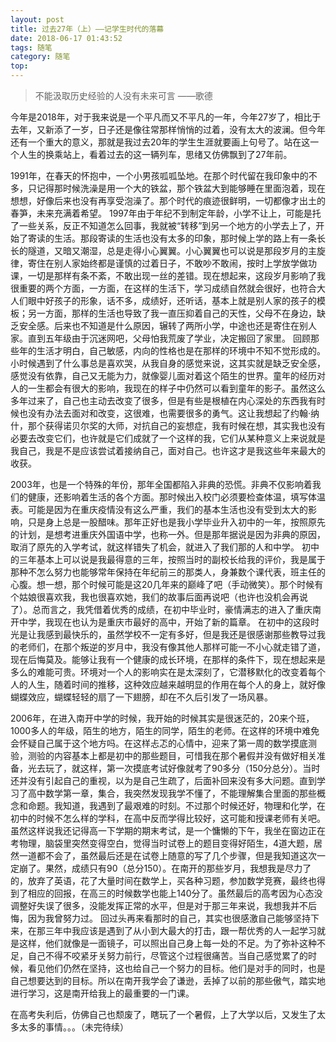 ```yaml
---
layout: post
title: 过去27年（上）——记学生时代的落幕
date: 2018-06-17 01:43:52
tags: 随笔
category: 随笔
top:
---
```

> 不能汲取历史经验的人没有未来可言
>                       ——歌德

今年是2018年，对于我来说是一个平凡而又不平凡的一年，今年27岁了，相比于去年，又新添了一岁，日子还是像往常那样悄悄的过着，没有太大的波澜。但今年还有一个重大的意义，那就是我过去20年的学生生涯就要画上句号了。站在这一个人生的换乘站上，看着过去的这一辆列车，思绪又仿佛飘到了27年前。
<!--more-->
1991年，在春天的怀抱中，一个小男孩呱呱坠地。在那个时代留在我印象中的不多，只记得那时候洗澡是用一个大的铁盆，那个铁盆大到能够睡在里面泡着，现在想想，好像后来也没有再享受泡澡了。那个时代的痕迹很鲜明，一切都像才出土的春笋，未来充满着希望。
1997年由于年纪不到制定年龄，小学不让上，可能是托了一些关系，反正不知道怎么回事，我就被“转移”到另一个地方的小学去上了，开始了寄读的生活。那段寄读的生活也没有太多的印象，那时候上学的路上有一条长长的隧道，又暗又潮湿，总是走得小心翼翼。小心翼翼也可以说是那段岁月的主旋律，寄住在别人家始终都是谨慎的过着日子，不敢吵不敢闹，按时上学放学做功课，一切是那样有条不紊，不敢出现一丝的差错。现在想起来，这段岁月影响了我很重要的两个方面，一方面，在这样的生活下，学习成绩自然就会很好，也符合大人们眼中好孩子的形象，话不多，成绩好，还听话，基本上就是别人家的孩子的模板；另一方面，那样的生活也导致了我一直压抑着自己的天性，父母不在身边，缺乏安全感。后来也不知道是什么原因，辗转了两所小学，中途也还是寄住在别人家。直到五年级由于沉迷网吧，父母怕我荒废了学业，决定搬回了家里。
回顾那些年的生活才明白，自己敏感，内向的性格也是在那样的环境中不知不觉形成的。小时候遇到了什么事总是喜欢哭，从我自身的感觉来说，这其实就是缺乏安全感，感觉没有依靠，自己又无能为力，就像婴儿面对着这个陌生的世界。童年的经历对人的一生都会有很大的影响，我现在的样子中仍然可以看到童年的影子。虽然这么多年过来了，自己也主动去改变了很多，但是有些是根植在内心深处的东西我有时候也没有办法去面对和改变，这很难，也需要很多的勇气。这让我想起了约翰·纳什，那个获得诺贝尔奖的大师，对抗自己的妄想症，我有时候在想，其实我也没有必要去改变它们，也许就是它们成就了一个这样的我，它们从某种意义上来说就是我自己，我是不是应该尝试着接纳自己，面对自己。也许这才是我这些年来最大的收获。

2003年，也是一个特殊的年份，那年全国都陷入非典的恐慌。非典不仅影响着我们的健康，还影响着生活的各个方面。那时候出入校门必须要检查体温，填写体温表。可能是因为在重庆疫情没有这么严重，我们的基本生活也没有受到太大的影响，只是身上总是一股醋味。那年正好也是我小学毕业升入初中的一年，按照原先的计划，是想考进重庆外国语中学，也称一外。但是那年据说是因为非典的原因，取消了原先的入学考试，就这样错失了机会，就进入了我们那的人和中学。
初中的三年基本上可以说是我最得意的三年，按照当时的副校长给我的评价，我是属于那种不怎么努力也能够常年保持在年纪前三的那类人，身兼数个课代表，班主任的心腹。想一想，那个时候可能是这20几年来的巅峰了吧（手动微笑）。那个时候有个姑娘很喜欢我，我也很喜欢她，我们的故事后面再说吧（也许也没机会再说了）。总而言之，我凭借着优秀的成绩，在初中毕业时，豪情满志的进入了重庆南开中学，我现在也认为是重庆市最好的高中，开始了新的篇章。
在初中的这段时光是让我感到最快乐的，虽然学校不一定有多好，但是我还是很感谢那些教导过我的老师们，在那个叛逆的岁月中，我没有像其他人那样可能一不小心就走错了道，现在后悔莫及。能够让我有一个健康的成长环境，在那样的条件下，现在想起来是多么的难能可贵。环境对一个人的影响实在是太深刻了，它潜移默化的改变着每个人的人生，随着时间的推移，这种效应越来越明显的作用在每个人的身上，就好像蝴蝶效应，蝴蝶轻轻的扇了一下翅膀，却在不久后引发了一场风暴。

2006年，在进入南开中学的时候，我开始的时候其实是很迷茫的，20来个班，1000多人的年级，陌生的地方，陌生的同学，陌生的老师。在这样的环境中难免会怀疑自己属于这个地方吗。在这样忐忑的心情中，迎来了第一周的数学摸底测验，测验的内容基本上都是初中的那些题目，可惜我在那个暑假并没有做好相关准备，光去玩了，就这样，第一次摸底考试好像就考了90多分（150分总分）。当时还并没有引起自己的重视，以为是自己生疏了，后面补回来没有多大问题。直到学习了高中数学第一章，集合，我突然发现我学不懂了，不能理解集合里面的那些概念和命题。我知道，我遇到了最艰难的时刻。不过那个时候还好，物理和化学，在初中的时候不怎么样的学科，在高中反而学得比较好，这可能和授课老师有关吧。虽然这样说我还记得高一下学期的期末考试，是一个慵懒的下午，我坐在窗边正在考物理，脑袋里突然变得空白，觉得当时试卷上的题目变得好陌生，4道大题，居然一道都不会了，虽然最后还是在试卷上随意的写了几个步骤，但是我知道这次一定崩了。果然，成绩只有90（总分150）。在南开的那些岁月，我想我是尽力了的，放弃了英语，花了大量时间在数学上，买各种习题，参加数学竞赛，最终也得到了相应的回报，在高三的时候数学也能上140分了。虽然最后的高考因为心态没调整好失误了很多，没能发挥正常的水平，但是对于那三年来说，我想我并不后悔，因为我曾努力过。
回过头再来看那时的自己，其实也很感激自己能够坚持下来，在那三年中我应该是遇到了从小到大最大的打击，跟一帮优秀的人一起学习就是这样，他们就像是一面镜子，可以照出自己身上每一处的不足。为了弥补这种不足，自己不得不咬紧牙关努力前行，尽管这个过程很痛苦。当自己感觉累了的时候，看见他们仍然在坚持，这也给自己一个努力的目标。他们是对手的同时，也是自己想要达到的目标。所以在南开我学会了谦逊，丢掉了以前的那些傲气，踏实地进行学习，这是南开给我上的最重要的一门课。

在高考失利后，仿佛自己也颓废了，瞎玩了一个暑假，上了大学以后，又发生了太多太多的事情。。。（未完待续）
